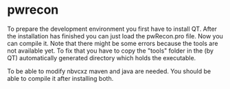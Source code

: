 # pwrecon

To prepare the development environment you first have to install QT.
After the installation has finished you can just load the pwRecon.pro file.
Now you can compile it. Note that there might be some errors because the tools are not available yet. To fix that you have to copy the "tools" folder in the (by QT) automatically generated directory which holds the executable. 

To be able to modify nbvcxz maven and java are needed. You should be able to compile it after installing both.
